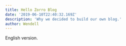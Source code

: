 ```yaml
---
title: Hello Zorro Blog
date: '2019-06-10T22:40:32.169Z'
description: 'Why we decided to build our own blog.'
author: Wendell
---
```


English version.

